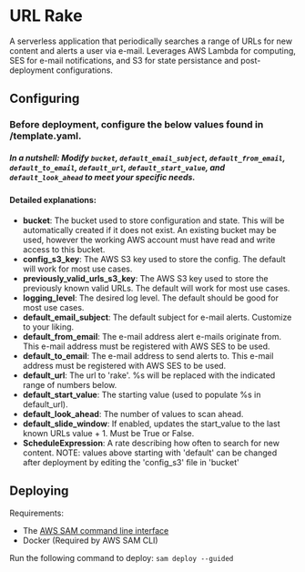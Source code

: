 # URL Rake
A serverless application that periodically searches a range of URLs for new content and alerts a user via e-mail.  Leverages AWS Lambda for computing, SES for e-mail notifications, and S3 for state persistance and post-deployment configurations.

## Configuring
### **Before deployment**, configure the below values found in /template.yaml.
##### *In a nutshell: Modify `bucket`, `default_email_subject`, `default_from_email`, `default_to_email`, `default_url`, `default_start_value`, and `default_look_ahead` to meet your specific needs.*
#### Detailed explanations:
* **bucket**: The bucket used to store configuration and state.  This will be automatically created if it does not exist.  An existing bucket may be used, however the working AWS account must have read and write access to this bucket.
* **config_s3_key**: The AWS S3 key used to store the config.  The default will work for most use cases.
* **previously_valid_urls_s3_key**: The AWS S3 key used to store the previously known valid URLs.  The default will work for most use cases.
* **logging_level**: The desired log level. The default should be good for most use cases.
* **default_email_subject**: The default subject for e-mail alerts.  Customize to your liking.
* **default_from_email**: The e-mail address alert e-mails originate from.  This e-mail address must be registered with AWS SES to be used.
* **default_to_email**: The e-mail address to send alerts to.  This e-mail address must be registered with AWS SES to be used.
* **default_url**:  The url to 'rake'.  %s will be replaced with the indicated range of numbers below.
* **default_start_value**: The starting value (used to populate %s in default_url).
* **default_look_ahead**: The number of values to scan ahead.
* **default_slide_window**: If enabled, updates the start_value to the last known URLs value + 1.  Must be True or False.
* **ScheduleExpression**: A rate describing how often to search for new content.
NOTE: values above starting with 'default' can be changed after deployment by editing the 'config_s3' file in 'bucket'
## Deploying
Requirements:
* The [AWS SAM command line interface](https://aws.amazon.com/serverless/sam/)
* Docker (Required by AWS SAM CLI)

Run the following command to deploy:
`sam deploy --guided`
